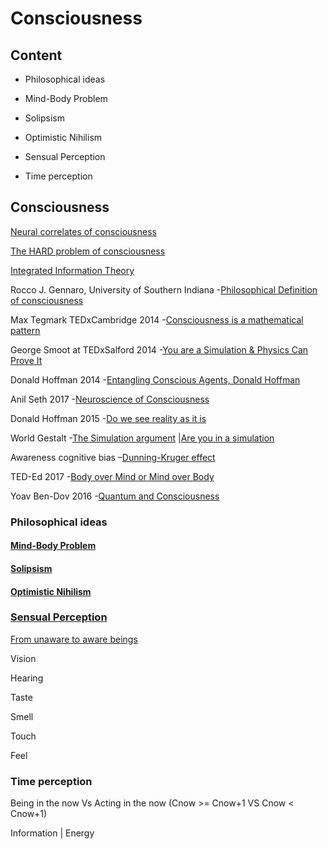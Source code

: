 # Consciousness

## Content

- Philosophical ideas

- Mind-Body Problem

- Solipsism

- Optimistic Nihilism

- Sensual Perception

- Time perception

## Consciousness

[Neural correlates of
consciousness](https://en.wikipedia.org/wiki/Neural_correlates_of_consciousness)

[The HARD problem of
consciousness](https://en.wikipedia.org/wiki/Hard_problem_of_consciousness)

[Integrated Information
Theory](https://www.youtube.com/watch?v=-TP49-l46EU)

Rocco J. Gennaro, University of Southern Indiana -[Philosophical
Definition of consciousness](https://www.iep.utm.edu/consciou/)

Max Tegmark TEDxCambridge 2014 -[Consciousness is a mathematical
pattern](https://www.youtube.com/watch?v=GzCvlFRISIM)

George Smoot at TEDxSalford 2014 -[You are a Simulation & Physics Can
Prove It](https://www.youtube.com/watch?v=Chfoo9NBEow)

Donald Hoffman 2014 -[Entangling Conscious Agents, Donald
Hoffman](https://www.youtube.com/watch?v=6eWG7x_6Y5U)

Anil Seth 2017 -[Neuroscience of
Consciousness](https://www.youtube.com/watch?v=xRel1JKOEbI)

Donald Hoffman 2015 -[Do we see reality as it
is](https://www.youtube.com/watch?v=oYp5XuGYqqY)

World Gestalt -[The Simulation
argument](https://www.youtube.com/watch?v=tlTKTTt47WE) |[Are you in a
simulation](https://www.youtube.com/watch?v=3d9i_0Ty7Cg)

Awareness cognitive bias –[Dunning-Kruger
effect](https://en.wikipedia.org/wiki/Dunning%E2%80%93Kruger_effect)

TED-Ed 2017 -[Body over Mind or Mind over
Body](https://www.youtube.com/watch?v=ILDy6kYU-xQ)

Yoav Ben-Dov 2016 -[Quantum and
Consciousness](https://www.youtube.com/watch?v=_ZPzTSdpSV0)

### Philosophical ideas

#### [Mind-Body Problem](https://en.wikipedia.org/wiki/Mind%E2%80%93body_problem)

#### [Solipsism](https://iep.utm.edu/solipsis/)

#### [Optimistic Nihilism](https://www.youtube.com/watch?v=MBRqu0YOH14)

### [Sensual Perception](https://www.khanacademy.org/science/health-and-medicine/nervous-system-and-sensory-infor/sensory-perception-topic/v/perceptual-organization)

[From unaware to aware
beings](https://www.youtube.com/watch?v=H6u0VBqNBQ8)

Vision

Hearing

Taste

Smell

Touch

Feel

### Time perception

Being in the now Vs Acting in the now (Cnow \>= Cnow+1 VS Cnow \<
Cnow+1)

Information | Energy
